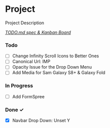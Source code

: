 # Project

Project Description

<em>[TODO.md spec & Kanban Board](https://bit.ly/3fCwKfM)</em>

### Todo

- [ ] Change Infinity Scroll Icons to Better Ones  
- [ ] Canonical Url: IMP  
- [ ] Opacity Issue for the Drop Down Menu  
- [ ] Add Media for Sam Galaxy S8+ & Galaxy Fold  

### In Progress

- [ ] Add FormSpree  

### Done ✓

- [x] Navbar Drop Down: Unset Y  

